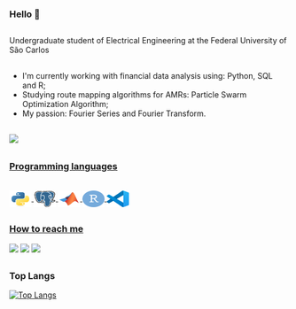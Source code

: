 
### Hello 👾
##
Undergraduate student of Electrical Engineering at the Federal University of São Carlos

##
* I'm currently working with financial data analysis using: Python, SQL and R;
* Studying route mapping algorithms for AMRs: Particle Swarm Optimization Algorithm;
* My passion: Fourier Series and Fourier Transform.


##

<div align="left">
  <a href="https://github.com/M4rcelle-Lima">
  <img height="180em" src="https://github-readme-stats.vercel.app/api?username=M4rcelle-Lima&show_icons=false&theme=transparent&include_all_commits=true&count_private=true"/>
 
 ##
 
 ### Programming languages
</div>
<div style="display: inline_block"><br>
  
  <img align="center" alt="Marce-Python" height="30" width="40" src="https://raw.githubusercontent.com/devicons/devicon/master/icons/python/python-original.svg">
  <img align="center" alt="Marce-Postgree" height="30" width="40" src="https://raw.githubusercontent.com/devicons/devicon/master/icons/postgresql/postgresql-original.svg">
  <img align="center" alt="Marce-Matlab" height="30" width="40" src="https://raw.githubusercontent.com/devicons/devicon/master/icons/matlab/matlab-original.svg">
  <img align="center" alt="Marce-R" height="30" width="40" src="https://raw.githubusercontent.com/devicons/devicon/master/icons/rstudio/rstudio-original.svg">
  <img align="center" alt="Marce-Vscode" height="30" width="40" src="https://raw.githubusercontent.com/devicons/devicon/master/icons/vscode/vscode-original.svg">
 
</div>
  
  ##
 
 ### How to reach me
<div> 
  <a href = "mailto:marcellefrancolima3@gmail.com"><img src="https://img.shields.io/badge/Gmail-D14836?style=for-the-badge&logo=gmail&logoColor=white" target="_blank"></a>
  <a href="https://www.linkedin.com/in/marcelle-lima-23934b183/" target="_blank"><img src="https://img.shields.io/badge/LinkedIn-0077B5?style=for-the-badge&logo=linkedin&logoColor=white" target="_blank"></a> 
  <a href="https://discord.com/channels/691034442931634196" target="_blank"><img src="https://img.shields.io/badge/Discord-7289DA?style=for-the-badge&logo=discord&logoColor=white" target="_blank"></a> 
  
  ##
  ### Top Langs
 [![Top Langs](https://github-readme-stats.vercel.app/api/top-langs/?username=M4rcelle-Lima&langs_count=8&theme=transparent&color=blue)](https://github.com/M4rcelle-Lima/github-readme-stats)
